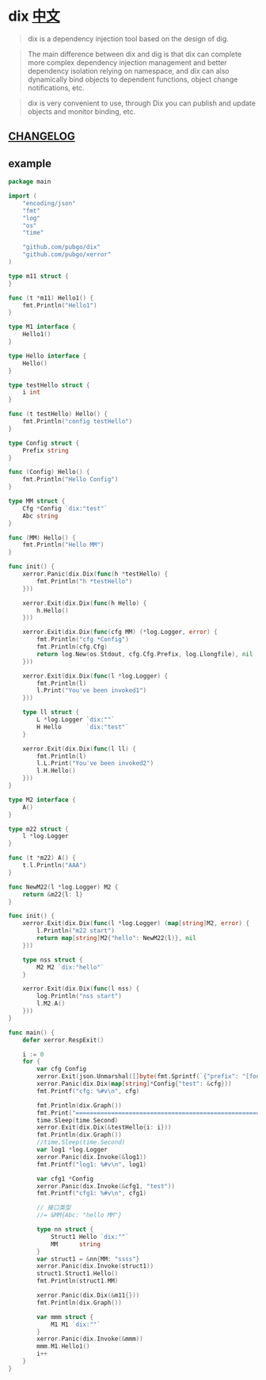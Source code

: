 # dix [中文](./README.zh.md)
> dix is a dependency injection tool based on the design of dig.

> The main difference between dix and dig is that dix can complete more complex dependency injection management and better dependency isolation relying on namespace, and dix can also dynamically bind objects to dependent functions, object change notifications, etc.

> dix is very convenient to use, through Dix you can publish and update objects and monitor binding, etc.

## [CHANGELOG](./CHANGELOG.md)


## example

```go
package main

import (
	"encoding/json"
	"fmt"
	"log"
	"os"
	"time"

	"github.com/pubgo/dix"
	"github.com/pubgo/xerror"
)

type m11 struct {
}

func (t *m11) Hello1() {
	fmt.Println("Hello1")
}

type M1 interface {
	Hello1()
}

type Hello interface {
	Hello()
}

type testHello struct {
	i int
}

func (t testHello) Hello() {
	fmt.Println("config testHello")
}

type Config struct {
	Prefix string
}

func (Config) Hello() {
	fmt.Println("Hello Config")
}

type MM struct {
	Cfg *Config `dix:"test"`
	Abc string
}

func (MM) Hello() {
	fmt.Println("Hello MM")
}

func init() {
	xerror.Panic(dix.Dix(func(h *testHello) {
		fmt.Println("h *testHello")
	}))

	xerror.Exit(dix.Dix(func(h Hello) {
		h.Hello()
	}))

	xerror.Exit(dix.Dix(func(cfg MM) (*log.Logger, error) {
		fmt.Println("cfg *Config")
		fmt.Println(cfg.Cfg)
		return log.New(os.Stdout, cfg.Cfg.Prefix, log.Llongfile), nil
	}))

	xerror.Exit(dix.Dix(func(l *log.Logger) {
		fmt.Println(l)
		l.Print("You've been invoked1")
	}))

	type ll struct {
		L *log.Logger `dix:""`
		H Hello       `dix:"test"`
	}

	xerror.Exit(dix.Dix(func(l ll) {
		fmt.Println(l)
		l.L.Print("You've been invoked2")
		l.H.Hello()
	}))
}

type M2 interface {
	A()
}

type m22 struct {
	l *log.Logger
}

func (t *m22) A() {
	t.l.Println("AAA")
}

func NewM22(l *log.Logger) M2 {
	return &m22{l: l}
}

func init() {
	xerror.Exit(dix.Dix(func(l *log.Logger) (map[string]M2, error) {
		l.Println("m22 start")
		return map[string]M2{"hello": NewM22(l)}, nil
	}))

	type nss struct {
		M2 M2 `dix:"hello"`
	}

	xerror.Exit(dix.Dix(func(l nss) {
		log.Println("nss start")
		l.M2.A()
	}))
}

func main() {
	defer xerror.RespExit()

	i := 0
	for {
		var cfg Config
		xerror.Exit(json.Unmarshal([]byte(fmt.Sprintf(`{"prefix": "[foo%d] "}`, i)), &cfg))
		xerror.Panic(dix.Dix(map[string]*Config{"test": &cfg}))
		fmt.Printf("cfg: %#v\n", cfg)

		fmt.Println(dix.Graph())
		fmt.Print("==================================================================================\n")
		time.Sleep(time.Second)
		xerror.Exit(dix.Dix(&testHello{i: i}))
		fmt.Println(dix.Graph())
		//time.Sleep(time.Second)
		var log1 *log.Logger
		xerror.Panic(dix.Invoke(&log1))
		fmt.Printf("log1: %#v\n", log1)

		var cfg1 *Config
		xerror.Panic(dix.Invoke(&cfg1, "test"))
		fmt.Printf("cfg1: %#v\n", cfg1)

		// 接口类型
		//= &MM{Abc: "hello MM"}

		type nn struct {
			Struct1 Hello `dix:""`
			MM      string
		}
		var struct1 = &nn{MM: "ssss"}
		xerror.Panic(dix.Invoke(struct1))
		struct1.Struct1.Hello()
		fmt.Println(struct1.MM)

		xerror.Panic(dix.Dix(&m11{}))
		fmt.Println(dix.Graph())

		var mmm struct {
			M1 M1 `dix:""`
		}
		xerror.Panic(dix.Invoke(&mmm))
		mmm.M1.Hello1()
		i++
	}
}
```